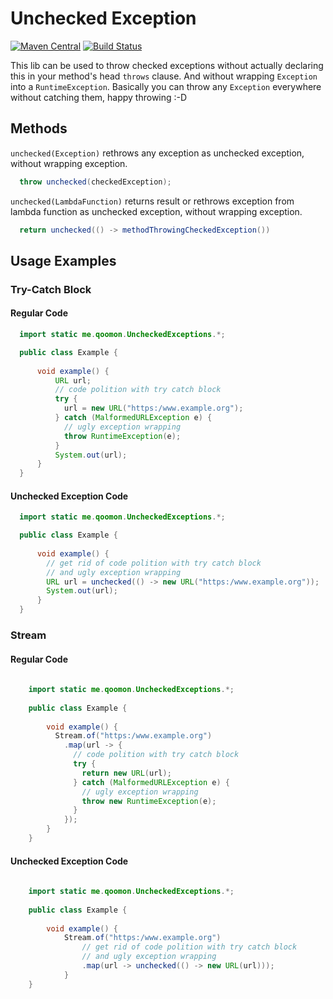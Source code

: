 # Unchecked Exception 
[![Maven Central](https://img.shields.io/maven-central/v/me.qoomon/unchecked-exceptions.svg)](http://search.maven.org/#search%7Cga%7C1%7Cg%3A%22me.qoomon%22%20AND%20a%3A%22unchecked-exceptions%22) [![Build Status](https://travis-ci.org/qoomon/unchecked-exceptions-java.svg?branch=master)](https://travis-ci.org/qoomon/unchecked-exceptions-java)

This lib can be used to throw checked exceptions without actually declaring this in your method's head `throws` clause.
And without wrapping `Exception` into a `RuntimeException`. Basically you can throw any `Exception` everywhere without catching them, happy throwing :-D

## Methods

`unchecked(Exception)` rethrows any exception as unchecked exception, without wrapping exception.
```java
  throw unchecked(checkedException);
```

`unchecked(LambdaFunction)` returns result or rethrows exception from lambda function as unchecked exception, without wrapping exception.
```java
  return unchecked(() -> methodThrowingCheckedException())
```

## Usage Examples
### Try-Catch Block
#### Regular Code 
```java
  import static me.qoomon.UncheckedExceptions.*;

  public class Example {
      
      void example() {
          URL url;
          // code polition with try catch block
          try {
            url = new URL("https:/www.example.org");
          } catch (MalformedURLException e) {
            // ugly exception wrapping
            throw RuntimeException(e); 
          }
          System.out(url);
      }
  }
```
#### Unchecked Exception Code
```java
  import static me.qoomon.UncheckedExceptions.*;

  public class Example {
      
      void example() {
        // get rid of code polition with try catch block
        // and ugly exception wrapping
        URL url = unchecked(() -> new URL("https:/www.example.org"));
        System.out(url);
      }
  }
```
### Stream
#### Regular Code 
```java
  
    import static me.qoomon.UncheckedExceptions.*;
  
    public class Example {
        
        void example() {
          Stream.of("https:/www.example.org")
            .map(url -> {
              // code polition with try catch block
              try {
                return new URL(url);
              } catch (MalformedURLException e) {
                // ugly exception wrapping
                throw new RuntimeException(e);
              }
            });
        }
    }
```
#### Unchecked Exception Code
```java
  
    import static me.qoomon.UncheckedExceptions.*;
  
    public class Example {
        
        void example() {
            Stream.of("https:/www.example.org")
                // get rid of code polition with try catch block
                // and ugly exception wrapping
                .map(url -> unchecked(() -> new URL(url)));
            }
    }
```

 
